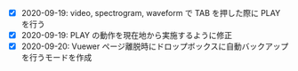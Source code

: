 - [x] 2020-09-19: video, spectrogram, waveform で TAB を押した際に PLAY を行う
- [x] 2020-09-19: PLAY の動作を現在地から実施するように修正
- [x] 2020-09-20: Vuewer ページ離脱時にドロップボックスに自動バックアップを行うモードを作成
